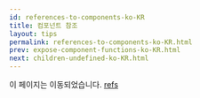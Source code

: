 ```yaml
---
id: references-to-components-ko-KR
title: 컴포넌트 참조
layout: tips
permalink: references-to-components-ko-KR.html
prev: expose-component-functions-ko-KR.html
next: children-undefined-ko-KR.html
---
```


이 페이지는 이동되었습니다. [refs](/docs/docs/08.1-more-about-refs.ko-KR.md)

